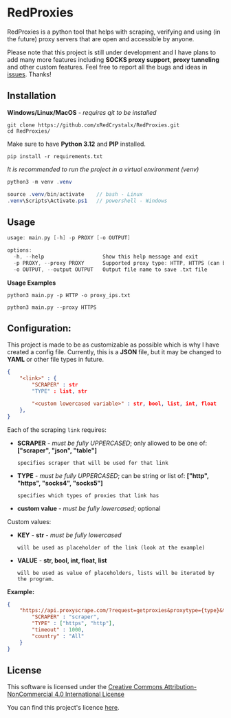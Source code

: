 # RedProxies
RedProxies is a python tool that helps with scraping, verifying and using (in the future) proxy servers that are open and accessible by anyone.

Please note that this project is still under development and I have plans to add many more features including **SOCKS proxy support**, **proxy tunneling** and other custom features. Feel free to report all the bugs and ideas in [issues](https://github.com/xRedCrystalx/RedProxies/issues). Thanks!

## Installation
**Windows/Linux/MacOS** - *requires qit to be installed*
```
git clone https://github.com/xRedCrystalx/RedProxies.git
cd RedProxies/
```
Make sure to have **Python 3.12** and **PIP** installed.
```
pip install -r requirements.txt
```
*It is recommended to run the project in a virtual environment (venv)*
```java
python3 -m venv .venv

source .venv/bin/activate    // bash - Linux
.venv\Scripts\Activate.ps1   // powershell - Windows
```

## Usage

```c
usage: main.py [-h] -p PROXY [-o OUTPUT]

options:
  -h, --help                   Show this help message and exit
  -p PROXY, --proxy PROXY      Supported proxy type: HTTP, HTTPS (can be lowercased)
  -o OUTPUT, --output OUTPUT   Output file name to save .txt file

```
**Usage Examples**
```
python3 main.py -p HTTP -o proxy_ips.txt

python3 main.py --proxy HTTPS
```
## Configuration:
This project is made to be as customizable as possible which is why I have created a config file. Currently, this is a **JSON** file, but it may be changed to **YAML** or other file types in future.
```json
{
    "<link>" : {
        "SCRAPER" : str
        "TYPE" : list, str

        "<custom lowercased variable>" : str, bool, list, int, float
    },
}
```
Each of the scraping `link` requires:
- **SCRAPER** - *must be fully UPPERCASED*; only allowed to be one of: **["scraper", "json", "table"]** 

      specifies scraper that will be used for that link
- **TYPE** - *must be fully UPPERCASED*; can be string or list of: **["http", "https", "socks4", "socks5"]** 

      specifies which types of proxies that link has
- **custom value** - *must be fully lowercased*; optional

Custom values:
- **KEY** -  **str** - *must be fully lowercased*
  
      will be used as placeholder of the link (look at the example)
- **VALUE** - **str, bool, int, float, list**
  
      will be used as value of placeholders, lists will be iterated by the program.

**Example:**
```json
{
    "https://api.proxyscrape.com/?request=getproxies&proxytype={type}&timeout={timeout}&country={country}" : {
        "SCRAPER" : "scraper",
        "TYPE" : ["https", "http"],
        "timeout" : 1000,
        "country" : "All"
    }
}
```

## License
This software is licensed under the [Creative Commons Attribution-NonCommercial 4.0 International License](https://creativecommons.org/licenses/by-nc/4.0/legalcode)

You can find this project's licence [here](https://github.com/xRedCrystalx/RedProxies/blob/main/LICENSE).
